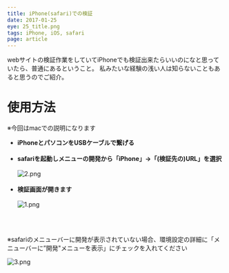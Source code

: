 ```yaml
---
title: iPhone(safari)での検証
date: 2017-01-25
eye: 25_title.png
tags: iPhone, iOS, safari
page: article
---
```


webサイトの検証作業をしていてiPhoneでも検証出来たらいいのになと思っていたら、普通にあるということ。
私みたいな経験の浅い人は知らないこともあると思うのでご紹介。


# 使用方法
※今回はmacでの説明になります

- **iPhoneとパソコンをUSBケーブルで繋げる**<br><br>
- **safariを起動しメニューの開発から「iPhone」→「(検証先の)URL」を選択**<br><br>![2.png](https://qiita-image-store.s3.amazonaws.com/0/142824/d97a32eb-e1dc-8250-4664-01fa227dad83.png)
<br><br>
- **検証画面が開きます**<br><br>![1.png](https://qiita-image-store.s3.amazonaws.com/0/142824/38af437b-2975-f8c1-2ab5-3459d1362608.png)

<br><br>

※safariのメニューバーに開発が表示されていない場合、環境設定の詳細に「メニューバーに”開発"メニューを表示」にチェックを入れてください

![3.png](https://qiita-image-store.s3.amazonaws.com/0/142824/1f5d8b4c-0c74-2327-bc57-fa1029a606da.png)
